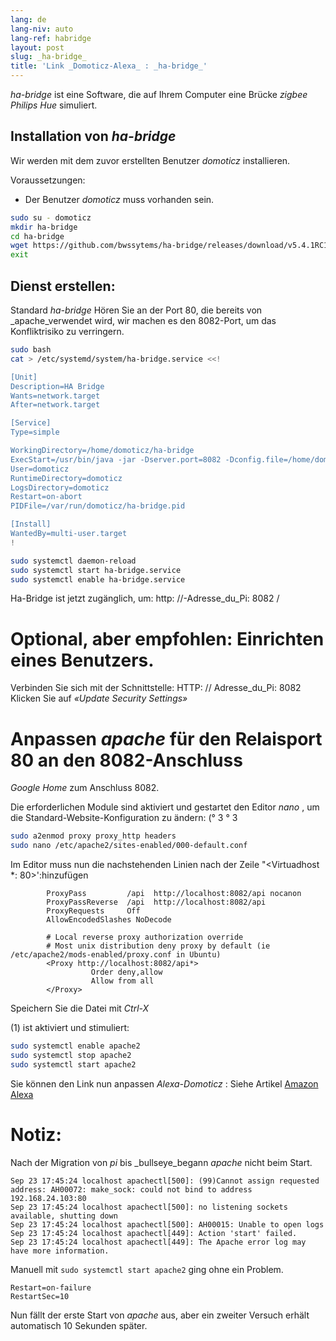 ```yaml
---
lang: de
lang-niv: auto
lang-ref: habridge
layout: post
slug: _ha-bridge_
title: 'Link _Domoticz-Alexa_ : _ha-bridge_'
---
```


 _ha-bridge_ ist eine Software, die auf Ihrem Computer eine Brücke _zigbee Philips Hue_ simuliert.


## Installation von _ha-bridge_
Wir werden mit dem zuvor erstellten Benutzer _domoticz_ installieren.

Voraussetzungen:
* Der Benutzer _domoticz_ muss vorhanden sein.

```bash
sudo su - domoticz
mkdir ha-bridge
cd ha-bridge
wget https://github.com/bwssytems/ha-bridge/releases/download/v5.4.1RC1/ha-bridge-5.4.1RC1.jar -O ha-bridge.jar
exit
```


## Dienst erstellen:
Standard _ha-bridge_ Hören Sie an der Port 80, die bereits von _apache_verwendet wird, wir machen es den 8082-Port, um das Konfliktrisiko zu verringern.

``` bash
sudo bash
cat > /etc/systemd/system/ha-bridge.service <<!

[Unit]
Description=HA Bridge
Wants=network.target
After=network.target

[Service]
Type=simple

WorkingDirectory=/home/domoticz/ha-bridge
ExecStart=/usr/bin/java -jar -Dserver.port=8082 -Dconfig.file=/home/domoticz/ha-bridge/data/habridge.config /home/domoticz/ha-bridge/ha-bridge.jar
User=domoticz
RuntimeDirectory=domoticz
LogsDirectory=domoticz
Restart=on-abort
PIDFile=/var/run/domoticz/ha-bridge.pid

[Install]
WantedBy=multi-user.target
!

sudo systemctl daemon-reload
sudo systemctl start ha-bridge.service
sudo systemctl enable ha-bridge.service
```

Ha-Bridge ist jetzt zugänglich, um: http: //-Adresse_du_Pi: 8082 /

# Optional, aber empfohlen: Einrichten eines Benutzers.
Verbinden Sie sich mit der Schnittstelle: HTTP: // Adresse_du_Pi: 8082
Klicken Sie auf _«Update Security Settings»_

# Anpassen _apache_ für den Relaisport 80 an den 8082-Anschluss
_Google Home_ zum Anschluss 8082.

Die erforderlichen Module sind aktiviert und gestartet den Editor _nano_ , um die Standard-Website-Konfiguration zu ändern: (° 3 ° 3

``` bash
sudo a2enmod proxy proxy_http headers
sudo nano /etc/apache2/sites-enabled/000-default.conf
```

Im Editor muss nun die nachstehenden Linien nach der Zeile "<Virtuadhost *: 80>':hinzufügen
```
        ProxyPass         /api  http://localhost:8082/api nocanon
        ProxyPassReverse  /api  http://localhost:8082/api
        ProxyRequests     Off
        AllowEncodedSlashes NoDecode

        # Local reverse proxy authorization override
        # Most unix distribution deny proxy by default (ie /etc/apache2/mods-enabled/proxy.conf in Ubuntu)
        <Proxy http://localhost:8082/api*>
                  Order deny,allow
                  Allow from all
        </Proxy>
```
Speichern Sie die Datei mit _Ctrl-X_

(1) ist aktiviert und stimuliert:

```bash
sudo systemctl enable apache2
sudo systemctl stop apache2
sudo systemctl start apache2
```

Sie können den Link nun anpassen _Alexa-Domoticz_ : Siehe Artikel
[Amazon Alexa](2021-08-14-alexa.md)

# Notiz:
Nach der Migration von _pi_ bis _bullseye_begann _apache_ nicht beim Start.
```
Sep 23 17:45:24 localhost apachectl[500]: (99)Cannot assign requested address: AH00072: make_sock: could not bind to address 192.168.24.103:80
Sep 23 17:45:24 localhost apachectl[500]: no listening sockets available, shutting down
Sep 23 17:45:24 localhost apachectl[500]: AH00015: Unable to open logs
Sep 23 17:45:24 localhost apachectl[449]: Action 'start' failed.
Sep 23 17:45:24 localhost apachectl[449]: The Apache error log may have more information.
```

Manuell mit `sudo systemctl start apache2` ging ohne ein Problem.
```
Restart=on-failure
RestartSec=10
```

Nun fällt der erste Start von _apache_ aus, aber ein zweiter Versuch erhält automatisch 10 Sekunden später.

